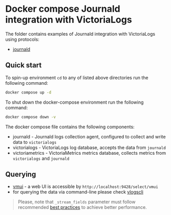 # Docker compose Journald integration with VictoriaLogs

The folder contains examples of Journald integration with VictoriaLogs using protocols:

* [journald](./journald)

## Quick start

To spin-up environment `cd` to any of listed above directories run the following command:
```sh
docker compose up -d 
```

To shut down the docker-compose environment run the following command:
```sh
docker compose down -v
```

The docker compose file contains the following components:

* journald - Journald logs collection agent, configured to collect and write data to `victorialogs`
* victorialogs - VictoriaLogs log database, accepts the data from `journald`
* victoriametrics - VictoriaMetrics metrics database, collects metrics from `victorialogs` and `journald`

## Querying

* [vmui](https://docs.victoriametrics.com/victorialogs/querying/#vmui) - a web UI is accessible by `http://localhost:9428/select/vmui`
* for querying the data via command-line please check [vlogscli](https://docs.victoriametrics.com/victorialogs/querying/#command-line)

> Please, note that `_stream_fields` parameter must follow recommended [best practices](https://docs.victoriametrics.com/victorialogs/keyconcepts/#stream-fields) to achieve better performance.
